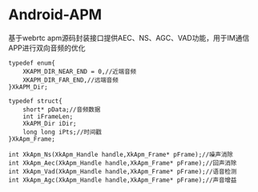 # Android-APM 
 基于webrtc apm源码封装接口提供AEC、NS、AGC、VAD功能，用于IM通信APP进行双向音频的优化   
```
typedef enum{
    XKAPM_DIR_NEAR_END = 0,//近端音频
    XKAPM_DIR_FAR_END,//远端音频
}XkAPM_Dir;

typedef struct{
    short* pData;//音频数据
    int iFrameLen;
    XkAPM_Dir iDir;
    long long iPts;//时间戳
}XkApm_Frame;

int XkApm_Ns(XkApm_Handle handle,XkApm_Frame* pFrame);//噪声消除
int XkApm_Aec(XkApm_Handle handle,XkApm_Frame* pFrame);//回声消除
int XkApm_Vad(XkApm_Handle handle,XkApm_Frame* pFrame);//语音检测
int XkApm_Agc(XkApm_Handle handle,XkApm_Frame* pFrame);//声音增益

```
